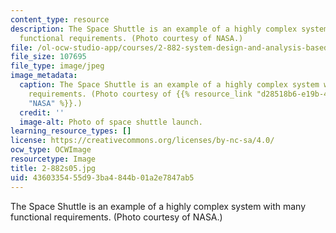 ```yaml
---
content_type: resource
description: The Space Shuttle is an example of a highly complex system with many
  functional requirements. (Photo courtesy of NASA.)
file: /ol-ocw-studio-app/courses/2-882-system-design-and-analysis-based-on-ad-and-complexity-theories-spring-2005/4360335455d93ba4844b01a2e7847ab5_2-882s05.jpg
file_size: 107695
file_type: image/jpeg
image_metadata:
  caption: The Space Shuttle is an example of a highly complex system with many functional
    requirements. (Photo courtesy of {{% resource_link "d28518b6-e19b-4609-88d8-56753cb8d53d"
    "NASA" %}}.)
  credit: ''
  image-alt: Photo of space shuttle launch.
learning_resource_types: []
license: https://creativecommons.org/licenses/by-nc-sa/4.0/
ocw_type: OCWImage
resourcetype: Image
title: 2-882s05.jpg
uid: 43603354-55d9-3ba4-844b-01a2e7847ab5
---
```

The Space Shuttle is an example of a highly complex system with many functional requirements. (Photo courtesy of NASA.)